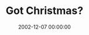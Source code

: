---
layout: series
series: "Got Christmas?"
permalink: "/got-christmas/"
title: "Got Christmas?"
date: 2002-12-07 00:00:00
endDate: 2002-12-29 00:00:00
description: "Delve into the key staples of the Christmas story."
src: "http://s3.amazonaws.com/crossroads-media/images/bigscreen.gotxmas.jpg"
---